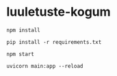 # luuletuste-kogum

```
npm install
```

```
pip install -r requirements.txt
```

```
npm start
```

```
uvicorn main:app --reload
```
